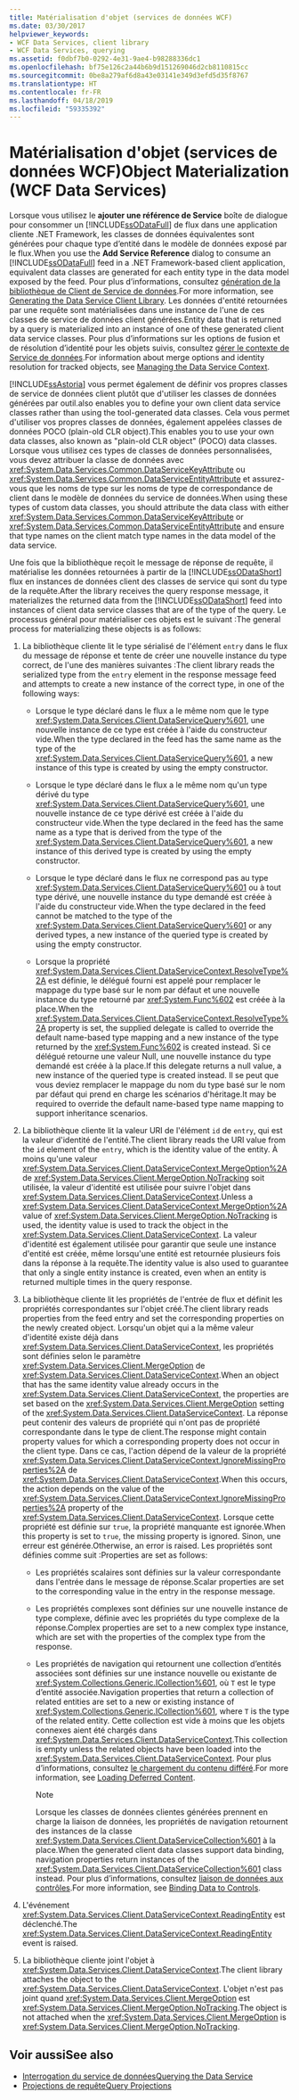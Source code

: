 ```yaml
---
title: Matérialisation d'objet (services de données WCF)
ms.date: 03/30/2017
helpviewer_keywords:
- WCF Data Services, client library
- WCF Data Services, querying
ms.assetid: f0dbf7b0-0292-4e31-9ae4-b98288336dc1
ms.openlocfilehash: bf75e126c2a44b6b9d151269046d2cb8110815cc
ms.sourcegitcommit: 0be8a279af6d8a43e03141e349d3efd5d35f8767
ms.translationtype: HT
ms.contentlocale: fr-FR
ms.lasthandoff: 04/18/2019
ms.locfileid: "59335392"
---
```

# <a name="object-materialization-wcf-data-services"></a><span data-ttu-id="d2239-102">Matérialisation d'objet (services de données WCF)</span><span class="sxs-lookup"><span data-stu-id="d2239-102">Object Materialization (WCF Data Services)</span></span>
<span data-ttu-id="d2239-103">Lorsque vous utilisez le **ajouter une référence de Service** boîte de dialogue pour consommer un [!INCLUDE[ssODataFull](../../../../includes/ssodatafull-md.md)] de flux dans une application cliente .NET Framework, les classes de données équivalentes sont générées pour chaque type d’entité dans le modèle de données exposé par le flux.</span><span class="sxs-lookup"><span data-stu-id="d2239-103">When you use the **Add Service Reference** dialog to consume an [!INCLUDE[ssODataFull](../../../../includes/ssodatafull-md.md)] feed in a .NET Framework-based client application, equivalent data classes are generated for each entity type in the data model exposed by the feed.</span></span> <span data-ttu-id="d2239-104">Pour plus d’informations, consultez [génération de la bibliothèque de Client de Service de données](../../../../docs/framework/data/wcf/generating-the-data-service-client-library-wcf-data-services.md).</span><span class="sxs-lookup"><span data-stu-id="d2239-104">For more information, see [Generating the Data Service Client Library](../../../../docs/framework/data/wcf/generating-the-data-service-client-library-wcf-data-services.md).</span></span> <span data-ttu-id="d2239-105">Les données d'entité retournées par une requête sont matérialisées dans une instance de l'une de ces classes de service de données client générées.</span><span class="sxs-lookup"><span data-stu-id="d2239-105">Entity data that is returned by a query is materialized into an instance of one of these generated client data service classes.</span></span> <span data-ttu-id="d2239-106">Pour plus d’informations sur les options de fusion et de résolution d’identité pour les objets suivis, consultez [gérer le contexte de Service de données](../../../../docs/framework/data/wcf/managing-the-data-service-context-wcf-data-services.md).</span><span class="sxs-lookup"><span data-stu-id="d2239-106">For information about merge options and identity resolution for tracked objects, see [Managing the Data Service Context](../../../../docs/framework/data/wcf/managing-the-data-service-context-wcf-data-services.md).</span></span>  
  
 [!INCLUDE[ssAstoria](../../../../includes/ssastoria-md.md)] <span data-ttu-id="d2239-107">vous permet également de définir vos propres classes de service de données client plutôt que d'utiliser les classes de données générées par outil.</span><span class="sxs-lookup"><span data-stu-id="d2239-107">also enables you to define your own client data service classes rather than using the tool-generated data classes.</span></span> <span data-ttu-id="d2239-108">Cela vous permet d'utiliser vos propres classes de données, également appelées classes de données POCO (plain-old CLR object).</span><span class="sxs-lookup"><span data-stu-id="d2239-108">This enables you to use your own data classes, also known as "plain-old CLR object" (POCO) data classes.</span></span> <span data-ttu-id="d2239-109">Lorsque vous utilisez ces types de classes de données personnalisées, vous devez attribuer la classe de données avec <xref:System.Data.Services.Common.DataServiceKeyAttribute> ou <xref:System.Data.Services.Common.DataServiceEntityAttribute> et assurez-vous que les noms de type sur les noms de type de correspondance de client dans le modèle de données du service de données.</span><span class="sxs-lookup"><span data-stu-id="d2239-109">When using these types of custom data classes, you should attribute the data class with either <xref:System.Data.Services.Common.DataServiceKeyAttribute> or <xref:System.Data.Services.Common.DataServiceEntityAttribute> and ensure that type names on the client match type names in the data model of the data service.</span></span>  
  
 <span data-ttu-id="d2239-110">Une fois que la bibliothèque reçoit le message de réponse de requête, il matérialise les données retournées à partir de la [!INCLUDE[ssODataShort](../../../../includes/ssodatashort-md.md)] flux en instances de données client des classes de service qui sont du type de la requête.</span><span class="sxs-lookup"><span data-stu-id="d2239-110">After the library receives the query response message, it materializes the returned data from the [!INCLUDE[ssODataShort](../../../../includes/ssodatashort-md.md)] feed into instances of client data service classes that are of the type of the query.</span></span> <span data-ttu-id="d2239-111">Le processus général pour matérialiser ces objets est le suivant :</span><span class="sxs-lookup"><span data-stu-id="d2239-111">The general process for materializing these objects is as follows:</span></span>  
  
1. <span data-ttu-id="d2239-112">La bibliothèque cliente lit le type sérialisé de l'élément `entry` dans le flux du message de réponse et tente de créer une nouvelle instance du type correct, de l'une des manières suivantes :</span><span class="sxs-lookup"><span data-stu-id="d2239-112">The client library reads the serialized type from the `entry` element in the response message feed and attempts to create a new instance of the correct type, in one of the following ways:</span></span>  
  
    -   <span data-ttu-id="d2239-113">Lorsque le type déclaré dans le flux a le même nom que le type <xref:System.Data.Services.Client.DataServiceQuery%601>, une nouvelle instance de ce type est créée à l'aide du constructeur vide.</span><span class="sxs-lookup"><span data-stu-id="d2239-113">When the type declared in the feed has the same name as the type of the <xref:System.Data.Services.Client.DataServiceQuery%601>, a new instance of this type is created by using the empty constructor.</span></span>  
  
    -   <span data-ttu-id="d2239-114">Lorsque le type déclaré dans le flux a le même nom qu'un type dérivé du type <xref:System.Data.Services.Client.DataServiceQuery%601>, une nouvelle instance de ce type dérivé est créée à l'aide du constructeur vide.</span><span class="sxs-lookup"><span data-stu-id="d2239-114">When the type declared in the feed has the same name as a type that is derived from the type of the <xref:System.Data.Services.Client.DataServiceQuery%601>, a new instance of this derived type is created by using the empty constructor.</span></span>  
  
    -   <span data-ttu-id="d2239-115">Lorsque le type déclaré dans le flux ne correspond pas au type <xref:System.Data.Services.Client.DataServiceQuery%601> ou à tout type dérivé, une nouvelle instance du type demandé est créée à l'aide du constructeur vide.</span><span class="sxs-lookup"><span data-stu-id="d2239-115">When the type declared in the feed cannot be matched to the type of the <xref:System.Data.Services.Client.DataServiceQuery%601> or any derived types, a new instance of the queried type is created by using the empty constructor.</span></span>  
  
    -   <span data-ttu-id="d2239-116">Lorsque la propriété <xref:System.Data.Services.Client.DataServiceContext.ResolveType%2A> est définie, le délégué fourni est appelé pour remplacer le mappage du type basé sur le nom par défaut et une nouvelle instance du type retourné par <xref:System.Func%602> est créée à la place.</span><span class="sxs-lookup"><span data-stu-id="d2239-116">When the <xref:System.Data.Services.Client.DataServiceContext.ResolveType%2A> property is set, the supplied delegate is called to override the default name-based type mapping and a new instance of the type returned by the <xref:System.Func%602> is created instead.</span></span> <span data-ttu-id="d2239-117">Si ce délégué retourne une valeur Null, une nouvelle instance du type demandé est créée à la place.</span><span class="sxs-lookup"><span data-stu-id="d2239-117">If this delegate returns a null value, a new instance of the queried type is created instead.</span></span> <span data-ttu-id="d2239-118">Il se peut que vous deviez remplacer le mappage du nom du type basé sur le nom par défaut qui prend en charge les scénarios d'héritage.</span><span class="sxs-lookup"><span data-stu-id="d2239-118">It may be required to override the default name-based type name mapping to support inheritance scenarios.</span></span>  
  
2. <span data-ttu-id="d2239-119">La bibliothèque cliente lit la valeur URI de l'élément `id` de `entry`, qui est la valeur d'identité de l'entité.</span><span class="sxs-lookup"><span data-stu-id="d2239-119">The client library reads the URI value from the `id` element of the `entry`, which is the identity value of the entity.</span></span> <span data-ttu-id="d2239-120">À moins qu'une valeur <xref:System.Data.Services.Client.DataServiceContext.MergeOption%2A> de <xref:System.Data.Services.Client.MergeOption.NoTracking> soit utilisée, la valeur d'identité est utilisée pour suivre l'objet dans <xref:System.Data.Services.Client.DataServiceContext>.</span><span class="sxs-lookup"><span data-stu-id="d2239-120">Unless a <xref:System.Data.Services.Client.DataServiceContext.MergeOption%2A> value of <xref:System.Data.Services.Client.MergeOption.NoTracking> is used, the identity value is used to track the object in the <xref:System.Data.Services.Client.DataServiceContext>.</span></span> <span data-ttu-id="d2239-121">La valeur d'identité est également utilisée pour garantir que seule une instance d'entité est créée, même lorsqu'une entité est retournée plusieurs fois dans la réponse à la requête.</span><span class="sxs-lookup"><span data-stu-id="d2239-121">The identity value is also used to guarantee that only a single entity instance is created, even when an entity is returned multiple times in the query response.</span></span>  
  
3. <span data-ttu-id="d2239-122">La bibliothèque cliente lit les propriétés de l'entrée de flux et définit les propriétés correspondantes sur l'objet créé.</span><span class="sxs-lookup"><span data-stu-id="d2239-122">The client library reads properties from the feed entry and set the corresponding properties on the newly created object.</span></span> <span data-ttu-id="d2239-123">Lorsqu'un objet qui a la même valeur d'identité existe déjà dans <xref:System.Data.Services.Client.DataServiceContext>, les propriétés sont définies selon le paramètre <xref:System.Data.Services.Client.MergeOption> de <xref:System.Data.Services.Client.DataServiceContext>.</span><span class="sxs-lookup"><span data-stu-id="d2239-123">When an object that has the same identity value already occurs in the <xref:System.Data.Services.Client.DataServiceContext>, the properties are set based on the <xref:System.Data.Services.Client.MergeOption> setting of the <xref:System.Data.Services.Client.DataServiceContext>.</span></span> <span data-ttu-id="d2239-124">La réponse peut contenir des valeurs de propriété qui n'ont pas de propriété correspondante dans le type de client.</span><span class="sxs-lookup"><span data-stu-id="d2239-124">The response might contain property values for which a corresponding property does not occur in the client type.</span></span> <span data-ttu-id="d2239-125">Dans ce cas, l'action dépend de la valeur de la propriété <xref:System.Data.Services.Client.DataServiceContext.IgnoreMissingProperties%2A> de <xref:System.Data.Services.Client.DataServiceContext>.</span><span class="sxs-lookup"><span data-stu-id="d2239-125">When this occurs, the action depends on the value of the <xref:System.Data.Services.Client.DataServiceContext.IgnoreMissingProperties%2A> property of the <xref:System.Data.Services.Client.DataServiceContext>.</span></span> <span data-ttu-id="d2239-126">Lorsque cette propriété est définie sur `true`, la propriété manquante est ignorée.</span><span class="sxs-lookup"><span data-stu-id="d2239-126">When this property is set to `true`, the missing property is ignored.</span></span> <span data-ttu-id="d2239-127">Sinon, une erreur est générée.</span><span class="sxs-lookup"><span data-stu-id="d2239-127">Otherwise, an error is raised.</span></span> <span data-ttu-id="d2239-128">Les propriétés sont définies comme suit :</span><span class="sxs-lookup"><span data-stu-id="d2239-128">Properties are set as follows:</span></span>  
  
    -   <span data-ttu-id="d2239-129">Les propriétés scalaires sont définies sur la valeur correspondante dans l'entrée dans le message de réponse.</span><span class="sxs-lookup"><span data-stu-id="d2239-129">Scalar properties are set to the corresponding value in the entry in the response message.</span></span>  
  
    -   <span data-ttu-id="d2239-130">Les propriétés complexes sont définies sur une nouvelle instance de type complexe, définie avec les propriétés du type complexe de la réponse.</span><span class="sxs-lookup"><span data-stu-id="d2239-130">Complex properties are set to a new complex type instance, which are set with the properties of the complex type from the response.</span></span>  
  
    -   <span data-ttu-id="d2239-131">Les propriétés de navigation qui retournent une collection d’entités associées sont définies sur une instance nouvelle ou existante de <xref:System.Collections.Generic.ICollection%601>, où `T` est le type d’entité associée.</span><span class="sxs-lookup"><span data-stu-id="d2239-131">Navigation properties that return a collection of related entities are set to a new or existing instance of <xref:System.Collections.Generic.ICollection%601>, where `T` is the type of the related entity.</span></span> <span data-ttu-id="d2239-132">Cette collection est vide à moins que les objets connexes aient été chargés dans <xref:System.Data.Services.Client.DataServiceContext>.</span><span class="sxs-lookup"><span data-stu-id="d2239-132">This collection is empty unless the related objects have been loaded into the <xref:System.Data.Services.Client.DataServiceContext>.</span></span> <span data-ttu-id="d2239-133">Pour plus d’informations, consultez [le chargement du contenu différé](../../../../docs/framework/data/wcf/loading-deferred-content-wcf-data-services.md).</span><span class="sxs-lookup"><span data-stu-id="d2239-133">For more information, see [Loading Deferred Content](../../../../docs/framework/data/wcf/loading-deferred-content-wcf-data-services.md).</span></span>  
  
        > [!NOTE]
        >  <span data-ttu-id="d2239-134">Lorsque les classes de données clientes générées prennent en charge la liaison de données, les propriétés de navigation retournent des instances de la classe <xref:System.Data.Services.Client.DataServiceCollection%601> à la place.</span><span class="sxs-lookup"><span data-stu-id="d2239-134">When the generated client data classes support data binding, navigation properties return instances of the <xref:System.Data.Services.Client.DataServiceCollection%601> class instead.</span></span> <span data-ttu-id="d2239-135">Pour plus d’informations, consultez [liaison de données aux contrôles](../../../../docs/framework/data/wcf/binding-data-to-controls-wcf-data-services.md).</span><span class="sxs-lookup"><span data-stu-id="d2239-135">For more information, see [Binding Data to Controls](../../../../docs/framework/data/wcf/binding-data-to-controls-wcf-data-services.md).</span></span>  
  
4. <span data-ttu-id="d2239-136">L'événement <xref:System.Data.Services.Client.DataServiceContext.ReadingEntity> est déclenché.</span><span class="sxs-lookup"><span data-stu-id="d2239-136">The <xref:System.Data.Services.Client.DataServiceContext.ReadingEntity> event is raised.</span></span>  
  
5. <span data-ttu-id="d2239-137">La bibliothèque cliente joint l'objet à <xref:System.Data.Services.Client.DataServiceContext>.</span><span class="sxs-lookup"><span data-stu-id="d2239-137">The client library attaches the object to the <xref:System.Data.Services.Client.DataServiceContext>.</span></span> <span data-ttu-id="d2239-138">L'objet n'est pas joint quand <xref:System.Data.Services.Client.MergeOption> est <xref:System.Data.Services.Client.MergeOption.NoTracking>.</span><span class="sxs-lookup"><span data-stu-id="d2239-138">The object is not attached when the <xref:System.Data.Services.Client.MergeOption> is <xref:System.Data.Services.Client.MergeOption.NoTracking>.</span></span>  
  
## <a name="see-also"></a><span data-ttu-id="d2239-139">Voir aussi</span><span class="sxs-lookup"><span data-stu-id="d2239-139">See also</span></span>

- [<span data-ttu-id="d2239-140">Interrogation du service de données</span><span class="sxs-lookup"><span data-stu-id="d2239-140">Querying the Data Service</span></span>](../../../../docs/framework/data/wcf/querying-the-data-service-wcf-data-services.md)
- [<span data-ttu-id="d2239-141">Projections de requête</span><span class="sxs-lookup"><span data-stu-id="d2239-141">Query Projections</span></span>](../../../../docs/framework/data/wcf/query-projections-wcf-data-services.md)
